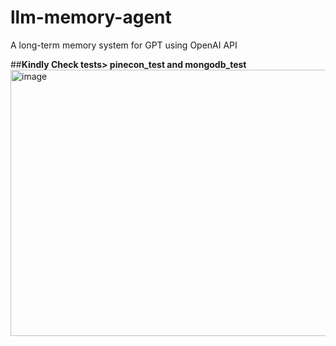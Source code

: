 # llm-memory-agent
A long-term memory system for GPT using OpenAI API


##**Kindly Check tests> pinecon_test and mongodb_test**
<img width="809" height="426" alt="image" src="https://github.com/user-attachments/assets/300ea4b7-b334-4b6d-b391-bca8c3f0bb0c" />
